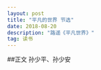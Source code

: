 ```yaml
---
layout: post
title: "平凡的世界 节选"
date: 2018-08-20
description: "路遥《平凡世界》"
tag: 读书
---
```

##正文
孙少平、孙少安
